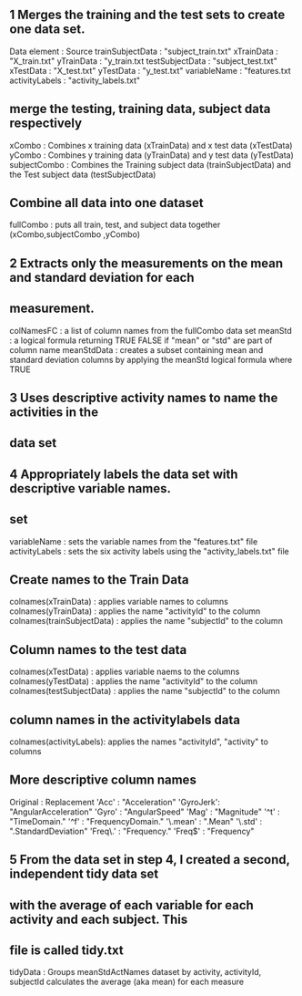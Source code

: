 ## 1 Merges the training and the test sets to create one data set.

  Data element    :     Source 
trainSubjectData  :  "subject_train.txt"
xTrainData        :  "X_train.txt"
yTrainData        :  "y_train.txt
testSubjectData   :  "subject_test.txt"
xTestData         :  "X_test.txt"
yTestData         :  "y_test.txt"
variableName      :  "features.txt
activityLabels    :  "activity_labels.txt"

## merge the testing, training data, subject data respectively
xCombo  :   Combines x training data (xTrainData) and x test data (xTestData)
yCombo  :   Combines y training data (yTrainData) and y test data (yTestData)
subjectCombo  : Combines the Training subject data (trainSubjectData) and 
                the Test subject data (testSubjectData)

## Combine all data into one dataset
fullCombo : puts all train, test, and subject data together (xCombo,subjectCombo
            ,yCombo)



## 2 Extracts only the measurements on the mean and standard deviation for each 
## measurement. 

colNamesFC  : a list of column names from the fullCombo data set
meanStd     : a logical formula returning TRUE FALSE if "mean" or "std" are part
              of column name
meanStdData : creates a subset containing mean and standard deviation columns
              by applying the meanStd logical formula where TRUE

## 3 Uses descriptive activity names to name the activities in the
## data set
## 4 Appropriately labels the data set with descriptive variable names.
## set 

variableName    : sets the variable names from the "features.txt" file
activityLabels  : sets the six activity labels using the "activity_labels.txt" 
                  file

## Create names to the Train Data
colnames(xTrainData) : applies variable names to columns
colnames(yTrainData) : applies the name "activityId" to the column
colnames(trainSubjectData) : applies the name "subjectId" to the column

## Column names to the test data
colnames(xTestData) : applies variable naems to the columns
colnames(yTestData) : applies the name "activityId" to the column
colnames(testSubjectData) : applies the name "subjectId" to the column

## column names in the activitylabels data
colnames(activityLabels): applies the names "activityId", "activity" to columns

## More descriptive column names
Original  :  Replacement
'Acc'     : "Acceleration"
'GyroJerk': "AngularAcceleration"
'Gyro'    : "AngularSpeed"
'Mag'     : "Magnitude"
'^t'      : "TimeDomain."
'^f'      : "FrequencyDomain."
'\\.mean' : ".Mean"
'\\.std'  : ".StandardDeviation"
'Freq\\.' : "Frequency."
'Freq$'   : "Frequency"

## 5 From the data set in step 4, I created a second, independent tidy data set 
## with the average of each variable for each activity and each subject. This 
## file is called tidy.txt

tidyData  : Groups meanStdActNames dataset by activity, activityId, subjectId
            calculates the average (aka mean) for each measure
